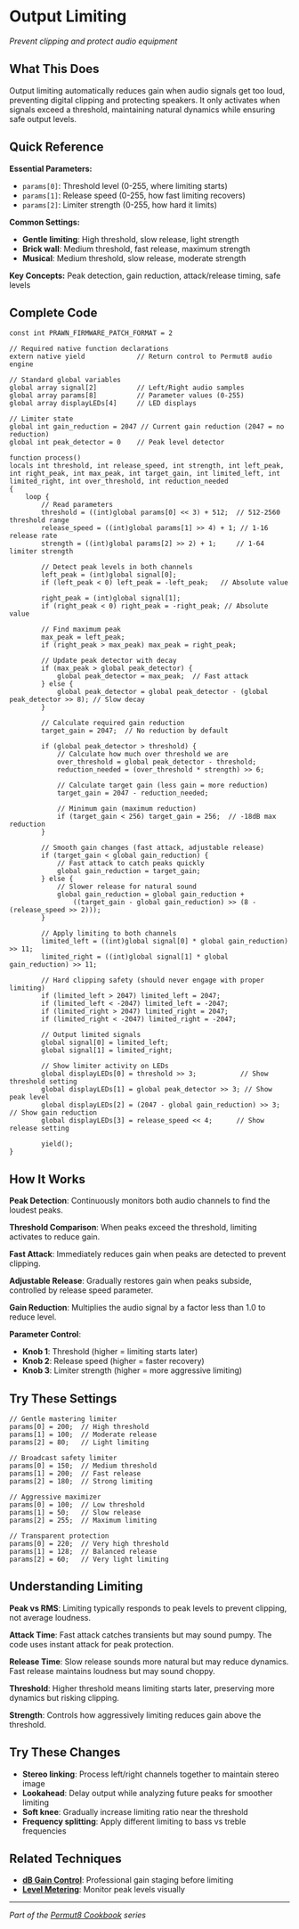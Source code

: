 # Output Limiting

*Prevent clipping and protect audio equipment*

## What This Does

Output limiting automatically reduces gain when audio signals get too loud, preventing digital clipping and protecting speakers. It only activates when signals exceed a threshold, maintaining natural dynamics while ensuring safe output levels.

## Quick Reference

**Essential Parameters:**
- `params[0]`: Threshold level (0-255, where limiting starts)
- `params[1]`: Release speed (0-255, how fast limiting recovers)
- `params[2]`: Limiter strength (0-255, how hard it limits)

**Common Settings:**
- **Gentle limiting**: High threshold, slow release, light strength
- **Brick wall**: Medium threshold, fast release, maximum strength
- **Musical**: Medium threshold, slow release, moderate strength

**Key Concepts:** Peak detection, gain reduction, attack/release timing, safe levels

## Complete Code

```impala
const int PRAWN_FIRMWARE_PATCH_FORMAT = 2

// Required native function declarations
extern native yield             // Return control to Permut8 audio engine

// Standard global variables
global array signal[2]          // Left/Right audio samples
global array params[8]          // Parameter values (0-255)
global array displayLEDs[4]     // LED displays

// Limiter state
global int gain_reduction = 2047 // Current gain reduction (2047 = no reduction)
global int peak_detector = 0    // Peak level detector

function process()
locals int threshold, int release_speed, int strength, int left_peak, int right_peak, int max_peak, int target_gain, int limited_left, int limited_right, int over_threshold, int reduction_needed
{
    loop {
        // Read parameters
        threshold = ((int)global params[0] << 3) + 512;  // 512-2560 threshold range
        release_speed = ((int)global params[1] >> 4) + 1; // 1-16 release rate
        strength = ((int)global params[2] >> 2) + 1;     // 1-64 limiter strength
        
        // Detect peak levels in both channels
        left_peak = (int)global signal[0];
        if (left_peak < 0) left_peak = -left_peak;   // Absolute value
        
        right_peak = (int)global signal[1];
        if (right_peak < 0) right_peak = -right_peak; // Absolute value
        
        // Find maximum peak
        max_peak = left_peak;
        if (right_peak > max_peak) max_peak = right_peak;
        
        // Update peak detector with decay
        if (max_peak > global peak_detector) {
            global peak_detector = max_peak;  // Fast attack
        } else {
            global peak_detector = global peak_detector - (global peak_detector >> 8); // Slow decay
        }
        
        // Calculate required gain reduction
        target_gain = 2047;  // No reduction by default
        
        if (global peak_detector > threshold) {
            // Calculate how much over threshold we are
            over_threshold = global peak_detector - threshold;
            reduction_needed = (over_threshold * strength) >> 6;
            
            // Calculate target gain (less gain = more reduction)
            target_gain = 2047 - reduction_needed;
            
            // Minimum gain (maximum reduction)
            if (target_gain < 256) target_gain = 256;  // -18dB max reduction
        }
        
        // Smooth gain changes (fast attack, adjustable release)
        if (target_gain < global gain_reduction) {
            // Fast attack to catch peaks quickly
            global gain_reduction = target_gain;
        } else {
            // Slower release for natural sound
            global gain_reduction = global gain_reduction + 
                ((target_gain - global gain_reduction) >> (8 - (release_speed >> 2)));
        }
        
        // Apply limiting to both channels
        limited_left = ((int)global signal[0] * global gain_reduction) >> 11;
        limited_right = ((int)global signal[1] * global gain_reduction) >> 11;
        
        // Hard clipping safety (should never engage with proper limiting)
        if (limited_left > 2047) limited_left = 2047;
        if (limited_left < -2047) limited_left = -2047;
        if (limited_right > 2047) limited_right = 2047;
        if (limited_right < -2047) limited_right = -2047;
        
        // Output limited signals
        global signal[0] = limited_left;
        global signal[1] = limited_right;
        
        // Show limiter activity on LEDs
        global displayLEDs[0] = threshold >> 3;           // Show threshold setting
        global displayLEDs[1] = global peak_detector >> 3; // Show peak level
        global displayLEDs[2] = (2047 - global gain_reduction) >> 3; // Show gain reduction
        global displayLEDs[3] = release_speed << 4;      // Show release setting
        
        yield();
}
```

## How It Works

**Peak Detection**: Continuously monitors both audio channels to find the loudest peaks.

**Threshold Comparison**: When peaks exceed the threshold, limiting activates to reduce gain.

**Fast Attack**: Immediately reduces gain when peaks are detected to prevent clipping.

**Adjustable Release**: Gradually restores gain when peaks subside, controlled by release speed parameter.

**Gain Reduction**: Multiplies the audio signal by a factor less than 1.0 to reduce level.

**Parameter Control**:
- **Knob 1**: Threshold (higher = limiting starts later)
- **Knob 2**: Release speed (higher = faster recovery)
- **Knob 3**: Limiter strength (higher = more aggressive limiting)

## Try These Settings

```impala
// Gentle mastering limiter
params[0] = 200;  // High threshold
params[1] = 100;  // Moderate release
params[2] = 80;   // Light limiting

// Broadcast safety limiter
params[0] = 150;  // Medium threshold
params[1] = 200;  // Fast release
params[2] = 180;  // Strong limiting

// Aggressive maximizer
params[0] = 100;  // Low threshold
params[1] = 50;   // Slow release
params[2] = 255;  // Maximum limiting

// Transparent protection
params[0] = 220;  // Very high threshold
params[1] = 128;  // Balanced release
params[2] = 60;   // Very light limiting
```

## Understanding Limiting

**Peak vs RMS**: Limiting typically responds to peak levels to prevent clipping, not average loudness.

**Attack Time**: Fast attack catches transients but may sound pumpy. The code uses instant attack for peak protection.

**Release Time**: Slow release sounds more natural but may reduce dynamics. Fast release maintains loudness but may sound choppy.

**Threshold**: Higher threshold means limiting starts later, preserving more dynamics but risking clipping.

**Strength**: Controls how aggressively limiting reduces gain above the threshold.

## Try These Changes

- **Stereo linking**: Process left/right channels together to maintain stereo image
- **Lookahead**: Delay output while analyzing future peaks for smoother limiting
- **Soft knee**: Gradually increase limiting ratio near the threshold
- **Frequency splitting**: Apply different limiting to bass vs treble frequencies

## Related Techniques

- **[dB Gain Control](db-gain-control.md)**: Professional gain staging before limiting
- **[Level Metering](level-metering.md)**: Monitor peak levels visually

---
*Part of the [Permut8 Cookbook](../index.md) series*
